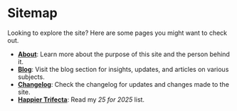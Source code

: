 # Sitemap

Looking to explore the site? Here are some pages you might want to check out.

- **[About](/about/)**: Learn more about the purpose of this site and the person behind it.
- **[Blog](/blog/)**: Visit the blog section for insights, updates, and articles on various subjects.
- **[Changelog](/changelog/)**: Check the changelog for updates and changes made to the site.
- **[Happier Trifecta](/blog/happier-trifecta-2025/)**: Read my *25 for 2025* list.
